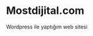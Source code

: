 # Mostdijital.com

Wordpress ile yaptığım <a href= "[mostdijital.com](https://mostdijital.com/)" > </a> web sitesi
